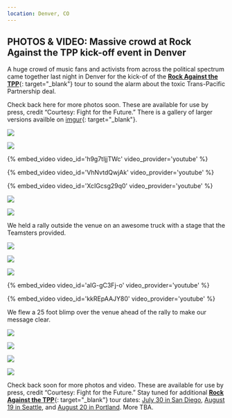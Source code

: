 ```yaml
---
location: Denver, CO
---
```


## PHOTOS & VIDEO: Massive crowd at Rock Against the TPP kick-off event in Denver

A huge crowd of music fans and activists from across the political
spectrum came together last night in Denver for the kick-of of the
[**Rock Against the TPP**](/){: target="_blank"} tour to sound the alarm
about the toxic Trans-Pacific Partnership deal.

Check back here for more photos soon. These are available for use by
press, credit “Courtesy: Fight for the Future.” There is a gallery of
larger versions availble on
[imgur](https://imgur.com/gallery/t2DeH){: target="_blank"}.

![](https://67.media.tumblr.com/331f618065f8dcf0a363df57a806540f/tumblr_inline_oatrlmrNMb1ri3xd7_540.jpg)

![](https://67.media.tumblr.com/08ff1a01296520d234704a1bc1143c77/tumblr_inline_oatt2nj0sU1ri3xd7_540.jpg)

{% embed_video video_id='h9g7tIjjTWc' video_provider='youtube' %}

{% embed_video video_id='VhNvtdQwjAk' video_provider='youtube' %}

{% embed_video video_id='XcIGcsg29q0' video_provider='youtube' %}

![](https://66.media.tumblr.com/902258b5c091ca5739cf20e6ca7a477a/tumblr_inline_oatt2zMmcj1ri3xd7_540.jpg)

![](https://65.media.tumblr.com/e4eb70919d269ae05a34082134584ef3/tumblr_inline_oatt5b3MvY1ri3xd7_540.jpg)

We held a rally outside the venue on an awesome truck with a stage that
the Teamsters provided.

![](https://67.media.tumblr.com/27906455d962a29159f95664ee4b8d74/tumblr_inline_oattb2skxC1ri3xd7_540.jpg)

![](https://67.media.tumblr.com/27807dc86705968f95bbbc0495af4277/tumblr_inline_oatte10Rws1ri3xd7_540.jpg)

![](https://66.media.tumblr.com/ee747044ca73b75336398ea900dc4a2d/tumblr_inline_oattejo30W1ri3xd7_540.jpg)

{% embed_video video_id='aIG-gC3Fj-o' video_provider='youtube' %}

{% embed_video video_id='kkREpAAJY80' video_provider='youtube' %}

We flew a 25 foot blimp over the venue ahead of the rally to make our
message clear.

![](https://67.media.tumblr.com/f40bc5aa1473739eb234cbdaf936e6cd/tumblr_inline_oatr6kDhpq1ri3xd7_540.jpg)


![](https://65.media.tumblr.com/df9b8deecbf09a9cfe9acd0130ff5467/tumblr_inline_oattqtlMTq1ri3xd7_540.jpg)

![](https://65.media.tumblr.com/c626f5d25ba09fe5e8c980d5a3ae1014/tumblr_inline_oattq5Dl9a1ri3xd7_540.jpg)

![](https://66.media.tumblr.com/ed1bc5c9514612e890b08f0757659d1b/tumblr_inline_oattqfFFzL1ri3xd7_540.jpg)

Check back soon for more photos and video. These are available for use
by press, credit “Courtesy: Fight for the Future.” Stay tuned for
additional [**Rock Against the TPP**](/){: target="_blank"} tour dates:
[July 30 in San Diego](/san-diego-ca/), [August 19 in
Seattle](/seattle-wa/), and [August 20 in Portland](/portland-or/). More
TBA.
